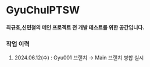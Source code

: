 <h1> GyuChulPTSW </h1>

#### 최규호,신민철의 메인 프로젝트 전 개발 테스트를 위한 공간입니다.

<h3> 작업 이력</h3>

1. 2024.06.12(수) : Gyu001 브랜치 → Main 브랜치 병합 실시